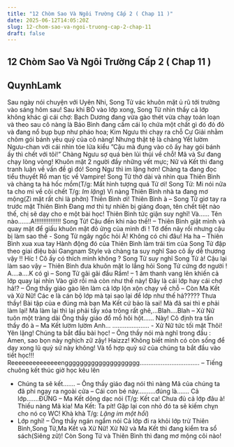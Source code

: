 ```yaml
---
title: "12 Chòm Sao Và Ngôi Trường Cấp 2 ( Chap 11 )"
date: 2025-06-12T14:05:20Z
slug: 12-chom-sao-va-ngoi-truong-cap-2-chap-11
draft: false
---
```


## 12 Chòm Sao Và Ngôi Trường Cấp 2 ( Chap 11 )

## QuynhLamk

Sau ngày nói chuyện với Uyên Nhi, Song Tử vác khuôn mặt ủ rũ tới trường vào sáng hôm sau! Sau khi BÒ vào lớp xong, Song Tử nhìn thấy cả lớp không khác gì cái chợ: Bạch Dương đang vừa gào thét vừa chạy toán loạn và theo sau cô nàng là Bảo Bình đang cầm cái lọ chứa một chất gì đó đỏ đỏ và đang nổ bụp bụp như pháo hoa; Kim Ngưu thì chạy ra chỗ Cự Giải nhằm chôm gói bánh yêu quý của cô nàng! Nhưng thật tệ là chàng Yết lườm Ngưu-chan với cái nhìn tóe lửa kiểu ”Cậu mà đụng vào cô ấy hay gói bánh ấy thì chết với tôi!” Chàng Ngưu sợ quá bèn lủi thủi về chỗ! Mã và Sư đang chạy lòng vòng! Khuôn mặt 2 người đầy những vết mực; Nữ và Kết thì đang tranh luận về vấn đề gì đó! Song Ngư thì im lặng hơn! Chàng ta đang đọc tiểu thuyết Rồ man tịc về Vampire! Song Tử thở dài và nhìn qua Thiên Bình và chàng ta há hốc mồm(T/g: Mất hình tượng quá Tử ơi! Song Tử: Mi nói nữa ta cho mi về cõi chết T/g: *Im lặng*) Vì nàng Thiên Bình nhà ta đang mơ mộng(Zì mặt rất chi là phởn)
Thiên Bình ơi! Thiên Bình à – Song Tử giơ tay ra trước mặt Thiên Bình
Đang mơ thì tự nhiên bị giáng đoạn, tên chết tiệt nào thế, chị sẽ dạy cho e một bài học! Thiên Bình tức giận suy nghĩ! Và……
 Tên nào…….A!!!!!!!!!!!!!!! Song Tử! Cậu đến khi nào thế!! – Thiên Bình giật mình và quay mặt để giấu khuôn mặt đỏ ửng của mình đi !
Tớ đến nãy rồi nhưng cậu bị làm sao thế - Song Tử ngây ngốc hỏi
 À! Không có chi đâu! Ha ha – Thiên Bình xua xua tay
Hành động đó của Thiên Bình làm trái tim của Song Tử đập theo giai điệu bài Gangnam Style và chàng ta suy nghĩ 
Sao cô ấy dễ thương vậy !! Híc ! Cô ấy có thích mình không ? Song Tử suy nghĩ
 Song Tử à! Cậu lại làm sao vậy – Thiên Bình đưa khuôn mặt lo lắng hỏi
Song Tử cứng đơ người ! 
A….a….K có gì – Song Tử gãi gãi đầu
Rầm! – 1 âm thanh vang lên khiến cả lớp quay lại nhìn
Vào giờ rồi mà còn như thế này! Đây là cái lớp hay cái chợ hả!? – Ông thầy giáo gào lên làm cả lớp lộn xộn chạy về chỗ – Còn Ma Kết và Xử Nữ! Các e là cán bộ lớp mà tại sao lại để lớp như thế hả?????
Thưa thầy! Bài tập của e đúng mà bạn Ma Kết cứ bảo là sai! Mà đã sai thì e phải làm lại! Mà làm lại thì lại phải tẩy xóa trông rất ghê,…Blah….Blah – Xử Nữ tuôn một tràng dài
Ông thầy giáo đổ mồ hôi hột……
 Này! Cô định tra tấn thầy đó à – Ma Kết lườm lườm
 Anh…
 ………………… - Xử Nữ tức tối mặt
Thôi! Yên lặng! Chúng ta bắt đầu bài học! – Ông thầy nói mà nghĩ trong đầu : Amen, sao bọn này nghịch zữ zậy! Haizzz! Không biết mình có còn sống để dạy xong lũ quỷ sứ này không!
Và tổ hợp quỷ sứ của chúng ta bắt đầu vào tiết học!!!
Reeeeeeeeeeeeeengggggggggggggggggggg……………………………. – Tiếng chuông kết thúc giờ học kêu lên
- Chúng ta sẽ kết……. – Ông thầy giáo đag nói thì nàng Mã của chúng ta đã phi ngay ra ngoài cửa – Cái con bé này……….đúng là…….
Cả lớp…….ĐỨNG – Ma Kết dõng dạc nói (T/g: Kết ca! Chưa đủ cả lớp đâu à! Thiếu nàng Mã kìa! Ma Kết: Ta pít! Gặp lại con nhỏ đó ta sẽ kiếm chỵn cho nó cọ WC! Khà khà T/g: *Lặng im một hồi*) 
- Lớp nghỉ! – Ông thầy ngán ngẩm nói
Cả lớp đi ra khỏi lớp trừ Thiên Bình,Song Tử,Ma Kết và Xử Nữ!
Xử Nữ và Ma Kết thì đang kiểm tra sổ sách(Siêng zữ)! Còn Song Tử và Thiên Bình thì đang mơ mộng cõi nào!
